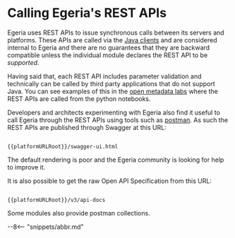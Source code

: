 <!-- SPDX-License-Identifier: CC-BY-4.0 -->
<!-- Copyright Contributors to the ODPi Egeria project 2020. -->

# Calling Egeria's REST APIs

Egeria uses REST APIs to issue synchronous calls between its servers and platforms.  These APIs are called via the [Java clients](/egeria-docs/guides/developer/java-clients) and are considered internal to Egeria and there are no guarantees that they are backward compatible unless the individual module declares the REST API to be *supported*.

Having said that, each REST API includes parameter validation and technically can be called by third party applications that do not support Java.  You can see examples of this in the [open metadata labs](/egeria-docs/education/open-metadata-labs) where the REST APIs are called from the python notebooks.

Developers and architects experimenting with Egeria also find it useful to call Egeria through the REST APIs using tools such as [postman](/egeria-docs/tools/testing/#postman).  As such the REST APIs are published through Swagger at this URL:

```

{{platformURLRoot}}/swagger-ui.html

```
The default rendering is poor and the Egeria community is looking for help to improve it.

It is also possible to get the raw Open API Specification from this URL:

```

{{platformURLRoot}}/v3/api-docs

```

Some modules also provide postman collections.


--8<-- "snippets/abbr.md"
